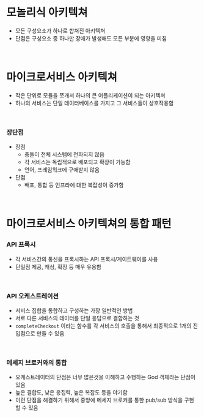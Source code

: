 # 모놀리식 아키텍쳐

- 모든 구성요소가 하나로 합쳐진 아키텍쳐
- 단점은 구성요소 중 하나만 장애가 발생해도 모든 부분에 영향을 미침

<br/>

# 마이크로서비스 아키텍쳐

- 작은 단위로 모듈을 쪼개서 하나의 큰 어플리케이션이 되는 아키텍쳐
- 하나의 서비스는 단일 데이터베이스를 가지고 그 서비스들이 상호작용함

<br/>

### 장단점

- 장점
  - 충돌이 전체 시스템에 전파되지 않음
  - 각 서비스는 독립적으로 배포되고 확장이 가능함
  - 언어, 프레임워크에 구애받지 않음
- 단점
  - 배포, 통합 등 인프라에 대한 복잡성이 증가함

<br/>

# 마이크로서비스 아키텍쳐의 통합 패턴

### API 프록시

- 각 서비스간의 통신을 프록시하는 API 프록시/게이트웨이를 사용
- 단일점 제공, 캐싱, 확장 등 매우 유용함

<br/>

### API 오케스트레이션

- 서비스 집합을 통합하고 구성하는 가장 일반적인 방법
- 서로 다른 서비스의 데이터를 단일 응답으로 결합하는 것
- `completeCheckout` 이라는 함수를 각 서비스의 호출을 통해서 최종적으로 1개의 진입점으로 만들 수 있음

<br/>

### 메세지 브로커와의 통합

- 오케스트레이터의 단점은 너무 많은것을 이해하고 수행하는 God 객체라는 단점이 있음
- 높은 결합도, 낮은 응집력, 높은 복잡도 등을 야기함
- 이런 단점을 해결하기 위해서 중앙에 메세지 브로커를 통한 pub/sub 방식을 구현할 수 있음
